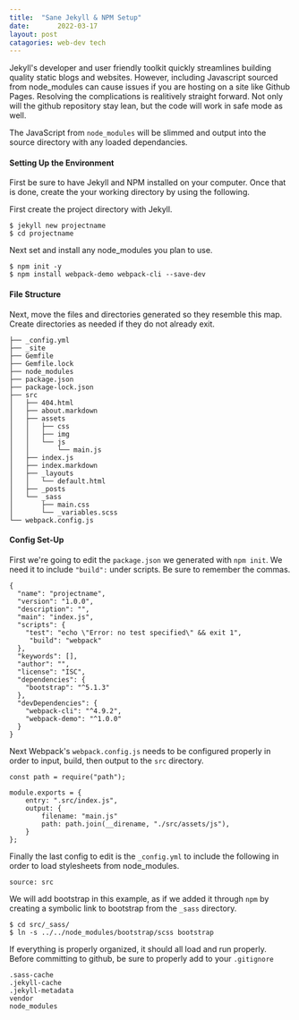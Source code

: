 ```yaml
---
title:	"Sane Jekyll & NPM Setup"
date:		2022-03-17
layout:	post
catagories: web-dev tech
---
```

Jekyll's developer and user friendly toolkit quickly streamlines building quality static blogs and websites. However, including Javascript sourced from node_modules can cause issues if you are hosting on a site like Github Pages. Resolving the complications is realitively straight forward. Not only will the github repository stay lean, but the code will work in safe mode as well.

The JavaScript from <code>node_modules</code> will be slimmed and output into the source directory with any loaded dependancies.

#### Setting Up the Environment
First be sure to have Jekyll and NPM installed on your computer. Once that is done, create the your working directory by using the following.

First create the project directory with Jekyll.
```
$ jekyll new projectname
$ cd projectname
```

Next set and install any node_modules you plan to use.
```
$ npm init -y
$ npm install webpack-demo webpack-cli --save-dev
```


#### File Structure
Next, move the files and directories generated so they resemble this map. Create directories as needed if they do not already exit.

```
├── _config.yml
├── _site
├── Gemfile
├── Gemfile.lock
├── node_modules
├── package.json
├── package-lock.json
├── src
│   ├── 404.html
│   ├── about.markdown
│   ├── assets
│   │   ├── css
│   │   ├── img
│   │   └── js
│   │       └── main.js
│   ├── index.js
│   ├── index.markdown
│   ├── _layouts
│   │   └── default.html
│   ├── _posts
│   └── _sass
│       ├── main.css
│       └── _variables.scss
└── webpack.config.js
```
#### Config Set-Up

First we're going to edit the <code>package.json</code> we generated with <code>npm init</code>. We need it to include <code>"build":</code> under scripts. Be sure to remember the commas.

```
{
  "name": "projectname",
  "version": "1.0.0",
  "description": "",
  "main": "index.js",
  "scripts": {
    "test": "echo \"Error: no test specified\" && exit 1",
	 "build": "webpack"
  },
  "keywords": [],
  "author": "",
  "license": "ISC",
  "dependencies": {
    "bootstrap": "^5.1.3"
  },
  "devDependencies": {
    "webpack-cli": "^4.9.2",
    "webpack-demo": "^1.0.0"
  }
}
```


Next Webpack's <code>webpack.config.js</code> needs to be configured properly in order to input, build, then output to the <code>src</code> directory. 

```
const path = require("path");

module.exports = {
	entry: ".src/index.js",
	output: {
		filename: "main.js"
		path: path.join(__direname, "./src/assets/js"),
	}
};
```

Finally the last config to edit is the <code>_config.yml</code> to include the following in order to load stylesheets from node_modules.

```
source: src
```
We will add bootstrap in this example, as if we added it through <code>npm</code> by creating a symbolic link to bootstrap from the <code>_sass</code> directory.

```
$ cd src/_sass/
$ ln -s ../../node_modules/bootstrap/scss bootstrap
```

If everything is properly organized, it should all load and run properly. Before committing to github, be sure to properly add to your <code>.gitignore</code>

```
.sass-cache
.jekyll-cache
.jekyll-metadata
vendor
node_modules
```

